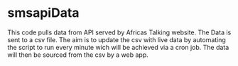 # smsapiData
This code pulls data from API served by Africas Talking website. The Data is sent to a csv file. The aim is to update the csv with live data by automating the script to run every minute wich will be achieved via a cron job. The data will then be sourced from the csv by a web app.
